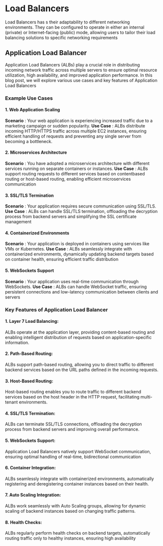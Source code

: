 #  Load Balancers
Load Balancers has s their adaptability to different networking environments. They can be configured to operate in either an internal (private) or Internet-facing (public) mode, allowing users to tailor their load balancing solutions to specific networking requirements

## Application Load Balancer
Application Load Balancers (ALBs) play a crucial role in distributing incoming network traffic across multiple servers to ensure optimal resource utilization, high availability, and improved application performance. In this blog post, we will explore various use cases and key features of Application Load Balancers

### Example Use Cases

#### 1. Web Application Scaling
**Scenario** : Your web application is experiencing increased traffic due to a marketing campaign or sudden popularity.
**Use Case** : ALBs distribute incoming HTTP/HTTPS traffic across multiple EC2 instances, ensuring efficient handling of requests and preventing any single server from becoming a bottleneck.

#### 2. Microservices Architecture
**Scenario** : You have adopted a microservices architecture with different services running on separate containers or instances.
**Use Case** : ALBs support routing requests to different services based on contentbased routing or host-based routing, enabling efficient microservices communication 

#### 3. SSL/TLS Termination
**Scenario** : Your application requires secure communication using SSL/TLS.
**Use Case** : ALBs can handle SSL/TLS termination, offloading the decryption process from backend servers and simplifying the SSL certificate management

#### 4. Containerized Environments
**Scenario** : Your application is deployed in containers using services like VMs or Kubernetes.
**Use Case** : ALBs seamlessly integrate with containerized environments, dynamically updating backend targets based on container health, ensuring efficient traffic distribution 

#### 5. WebSockets Support
**Scenario** : Your application uses real-time communication through WebSockets.
**Use Case** : ALBs can handle WebSocket traffic, ensuring persistent connections and low-latency communication between clients and servers

### Key Features of Application Load Balancer

#### 1. Layer 7 Load Balancing:
ALBs operate at the application layer, providing content-based routing and enabling intelligent distribution of requests based on application-specific information.
#### 2. Path-Based Routing:
ALBs support path-based routing, allowing you to direct traffic to different backend services based on the URL paths defined in the incoming requests.
#### 3. Host-Based Routing:
Host-based routing enables you to route traffic to different backend services based on the host header in the HTTP request, facilitating multi-tenant environments.
#### 4. SSL/TLS Termination:
ALBs can terminate SSL/TLS connections, offloading the decryption process from backend servers and improving overall performance.
#### 5. WebSockets Support:
Application Load Balancers natively support WebSocket communication, ensuring optimal handling of real-time, bidirectional communication
#### 6. Container Integration:
ALBs seamlessly integrate with containerized environments, automatically registering and deregistering container instances based on their health.
#### 7. Auto Scaling Integration:
ALBs work seamlessly with Auto Scaling groups, allowing for dynamic scaling of backend instances based on changing traffic patterns.
#### 8. Health Checks:
ALBs regularly perform health checks on backend targets, automatically routing traffic only to healthy instances, ensuring high availability

